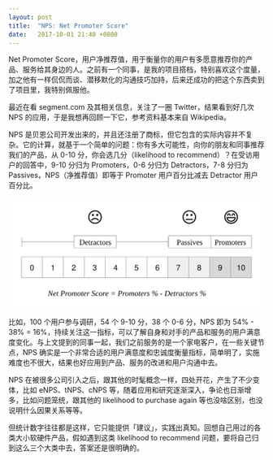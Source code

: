 ```yaml
---
layout: post
title:  "NPS: Net Promoter Score"
date:   2017-10-01 21:40 +0800
---
```


Net Promoter Score，用户净推荐值，用于衡量你的用户有多愿意推荐你的产品、服务给其身边的人。之前有一个同事，是我的项目搭档，特别喜欢这个度量，加之他有一样侃侃而谈、潜移默化的沟通技巧加持，后来还成功的把这个东西卖到了项目里，我特别佩服他。

最近在看 segment.com 及其相关信息，关注了一圈 Twitter，结果看到好几次 NPS 的应用，于是我想再回顾一下它，参考资料基本来自 Wikipedia。

NPS 是贝恩公司开发出来的，并且还注册了商标，但它包含的实际内容并不复杂。它的计算，就基于一个简单的问题：你有多大可能性，向你的朋友和同事推荐我们的产品，从 0-10 分，你会选几分（likelihood to recommend）？在受访用户的回答中，9-10 分归为 Promoters，0-6 分归为 Detractors，7-8 分归为 Passives，NPS（净推荐值）即等于 Promoter 用户百分比减去 Detractor 用户百分比。

![NPS](/files/2017/10/01/nps.svg)

比如，100 个用户参与调研，54 个 9-10 分，38 个 0-6 分，NPS 即为 54% - 38% = 16%，持续关注这一指标，可以了解自身和对手的产品和服务的用户满意度变化。与上文提到的同事一起，我们之前服务的是一个家电客户，在一些关键节点，NPS 确实是一个非常合适的用户满意度和忠诚度衡量指标，简单明了，实施难度也不很大，结果也好应用到产品、服务的改进和用户沟通中去。

NPS 在被很多公司引入之后，跟其他的时髦概念一样，四处开花，产生了不少变体，比如 eNPS、tNPS、cNPS 等，随着应用和研究逐渐深入，争论也日渐增多，比如问题笼统，跟其他的 likelihood to purchase again 等也没啥区别，也没说明什么因果关系等等。

但统计数字往往都是这样，它只能提供「建议」，实践出真知。回想自己用过的各类大小软硬件产品，假如遇到这类 likelihood to recommend 问题，要将自己归到这么三个大类中去，答案还是很明确的。